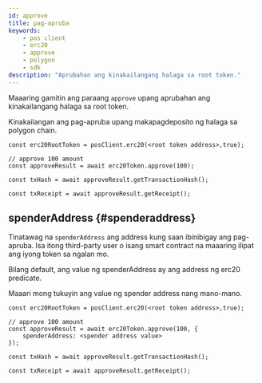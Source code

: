 ```yaml
---
id: approve
title: pag-apruba
keywords:
    - pos client
    - erc20
    - approve
    - polygon
    - sdk
description: "Aprubahan ang kinakailangang halaga sa root token."
---
```


Maaaring gamitin ang paraang `approve` upang aprubahan ang kinakailangang halaga sa root token.

Kinakailangan ang pag-apruba upang makapagdeposito ng halaga sa polygon chain.

```
const erc20RootToken = posClient.erc20(<root token address>,true);

// approve 100 amount
const approveResult = await erc20Token.approve(100);

const txHash = await approveResult.getTransactionHash();

const txReceipt = await approveResult.getReceipt();

```

## spenderAddress {#spenderaddress}

Tinatawag na `spenderAddress` ang address kung saan ibinibigay ang pag-apruba. Isa itong third-party user o isang smart contract na maaaring ilipat ang iyong token sa ngalan mo.

Bilang default, ang value ng spenderAddress ay ang address ng erc20 predicate.

Maaari mong tukuyin ang value ng spender address nang mano-mano.

```
const erc20RootToken = posClient.erc20(<root token address>,true);

// approve 100 amount
const approveResult = await erc20Token.approve(100, {
    spenderAddress: <spender address value>
});

const txHash = await approveResult.getTransactionHash();

const txReceipt = await approveResult.getReceipt();

```
